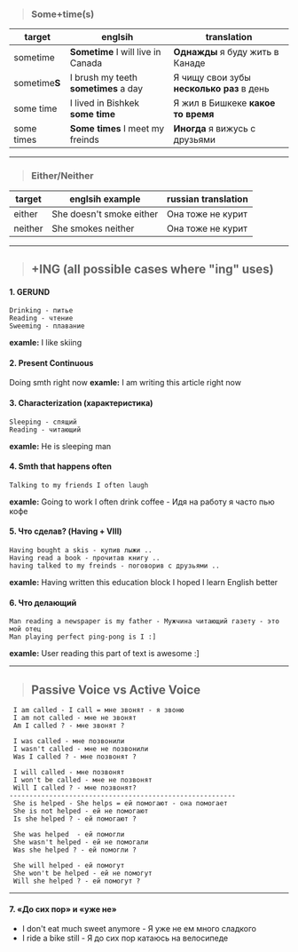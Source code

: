 
> ### Some+time(s)

|target|englsih|translation|
| ---------------- | ---------------- |---------------- |
|sometime|**Sometime** I will live in Canada|**Однажды** я буду жить в Канаде|
|sometime**S** | I brush my teeth **sometimes** a day | Я чищу свои зубы **несколько раз** в день|
|some time | I lived in Bishkek **some time** | Я жил в Бишкеке **какое то время**|
|some times| **Some times** I meet my freinds | **Иногда** я вижусь с друзьями|

----

> ### Either/Neither

|target|englsih example|russian translation|
| ---------------- | ---------------- |---------------- |
|either|She doesn't smoke either| Она тоже не курит|
|neither|She smokes neither|Она тоже не курит|
----

> ## +ING (all possible cases where "ing" uses)

#### 1. GERUND
```
Drinking - питье  
Reading - чтение  
Sweeming - плавание
```
**examle:** I like skiing
#### 2. Present Continuous  
Doing smth right now
**examle:** I am writing this article right now
#### 3. Characterization (характеристика)
```
Sleeping - спящий  
Reading - читающий  
```
**examle:** He is sleeping man
#### 4. Smth that happens often
```
Talking to my friends I often laugh  
```
**examle:**  Going to work I often drink coffee - Идя на работу я часто пью
кофе

#### 5. Что сделав? (Having + VIII)
```
Having bought a skis - купив лыжи ..
Having read a book - прочитав книгу ..
having talked to my freinds - поговорив с друзьями ..
```
**examle:** Having written this education block I hoped I learn English better

#### 6. Что делающий
```
Man reading a newspaper is my father - Мужчина читающий газету - это мой отец
Man playing perfect ping-pong is I :]
```
**examle:** User reading this part of text is awesome :]

----

> ## Passive Voice vs Active Voice

```
 I am called - I call = мне звонят - я звоню
 I am not called - мне не звонят
 Am I called ? - мне звонят ?

 I was called - мне позвонили
 I wasn't called - мне не позвонили
 Was I called ? - мне позвонят ?

 I will called - мне позвонят
 I won't be called - мне не позвонят
 Will I called ? - мне позвонят?
---------------------------------------------------------
 She is helped - She helps = ей помогают - она помогает
 She is not helped - ей не помогают
 Is she helped ? - ей помогают ?

 She was helped  - ей помогли
 She wasn't helped - ей не помогали
 Was she helped ? - ей помогли ?

 She will helped - ей помогут
 She won't be helped - ей не помогут
 Will she helped ? - ей помогут ?

```

---------------------------------------------------------
#### 7. «До сих пор» и «уже не»
* I don't eat much sweet anymore - Я уже не ем много сладкого
* I ride a bike still - Я до сих пор катаюсь на велосипеде
